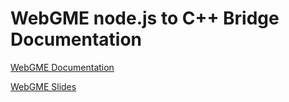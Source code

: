 WebGME node.js to C++ Bridge Documentation
==========================================


[WebGME Documentation](http://azeey.github.io/webgme/ "WebGME Documentation")

[WebGME Slides](http://azeey.github.io/webgme/slides "WebGME Slides")

